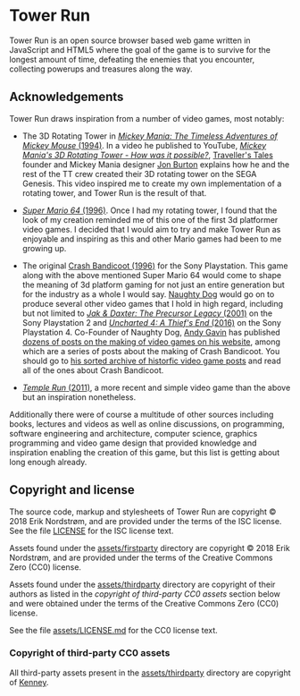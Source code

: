 # Tower Run

Tower Run is an open source browser based web game written in JavaScript
and HTML5 where the goal of the game is to survive for the longest amount
of time, defeating the enemies that you encounter, collecting powerups
and treasures along the way.

## Acknowledgements

Tower Run draws inspiration from a number of video games, most notably:

* The 3D Rotating Tower in
  [*Mickey Mania: The Timeless Adventures of Mickey Mouse* (1994)](https://en.wikipedia.org/wiki/Mickey_Mania).
  In a video he published to YouTube,
  [*Mickey Mania's 3D Rotating Tower - How was it possible?*](https://www.youtube.com/watch?v=gRzKAe9UtoU),
  [Traveller's Tales](https://en.wikipedia.org/wiki/Traveller%27s_Tales)
  founder and Mickey Mania designer [Jon Burton](https://twitter.com/JonTt)
  explains how he and the rest of the TT crew created their 3D rotating tower
  on the SEGA Genesis. This video inspired me to create my own implementation
  of a rotating tower, and Tower Run is the result of that.

* [*Super Mario 64* (1996)](https://en.wikipedia.org/wiki/Super_Mario_64).
  Once I had my rotating tower, I found that the look of my creation reminded
  me of this one of the first 3d platformer video games. I decided that I would
  aim to try and make Tower Run as enjoyable and inspiring as this and other
  Mario games had been to me growing up.

* The original [Crash Bandicoot (1996)](https://en.wikipedia.org/wiki/Crash_Bandicoot_%28video_game%29)
  for the Sony Playstation. This game along with the above mentioned
  Super Mario 64 would come to shape the meaning of 3d platform gaming
  for not just an entire generation but for the industry as a whole
  I would say. [Naughty Dog](https://en.wikipedia.org/wiki/Naughty_Dog)
  would go on to produce several other video games that I hold in high regard,
  including but not limited to
  [*Jak & Daxter: The Precursor Legacy* (2001)](https://en.wikipedia.org/wiki/Jak_and_Daxter)
  on the Sony Playstation 2 and
  [*Uncharted 4: A Thief's End* (2016)](https://en.wikipedia.org/wiki/Jak_and_Daxter)
  on the Sony Playstation 4. Co-Founder of Naughty Dog,
  [Andy Gavin](https://twitter.com/asgavin) has published
  [dozens of posts on the making of video games on his website](http://all-things-andy-gavin.com/video-games/),
  among which are a series of posts about the making of Crash Bandicoot.
  You should go to [his sorted archive of historfic video game posts](http://all-things-andy-gavin.com/video-games-archive/)
  and read all of the ones about Crash Bandicoot.

* [*Temple Run* (2011)](https://en.wikipedia.org/wiki/Temple_Run), a more recent
  and simple video game than the above but an inspiration nonetheless.

Additionally there were of course a multitude of other sources including books,
lectures and videos as well as online discussions, on programming, software
engineering and architecture, computer science, graphics programming and
video game design that provided knowledge and inspiration enabling the creation
of this game, but this list is getting about long enough already.

## Copyright and license

The source code, markup and stylesheets of Tower Run are
copyright &copy; 2018 Erik Nordstrøm, and are provided under the terms of
the ISC license. See the file [LICENSE](LICENSE) for the ISC license text.

Assets found under the [assets/firstparty](assets/firstparty) directory are
copyright &copy; 2018 Erik Nordstrøm, and are provided under the terms of
the Creative Commons Zero (CC0) license.

Assets found under the [assets/thirdparty](assets/thirdparty) directory are
copyright of their authors as listed in the *copyright of third-party CC0 assets*
section below and were obtained under the terms of
the Creative Commons Zero (CC0) license.

See the file [assets/LICENSE.md](assets/LICENSE.md) for the CC0 license text.

### Copyright of third-party CC0 assets

All third-party assets present in the [assets/thirdparty](assets/thirdparty)
directory are copyright of [Kenney](http://kenney.nl/).
